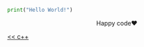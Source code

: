 ```py
print("Hello World!")
```
<p align="center">Happy code❤</p>

[<< c++](https://github.com/Mo7amed3bdelghany/Upslove_Assiut_University/tree/main/01.C%2B%2B)